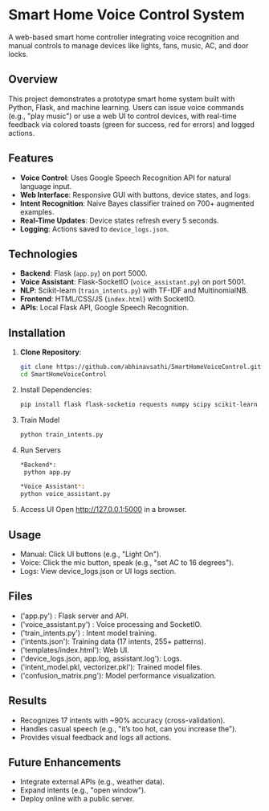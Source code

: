 # Smart Home Voice Control System

A web-based smart home controller integrating voice recognition and manual controls to manage devices like lights, fans, music, AC, and door locks.

## Overview
This project demonstrates a prototype smart home system built with Python, Flask, and machine learning. Users can issue voice commands (e.g., "play music") or use a web UI to control devices, with real-time feedback via colored toasts (green for success, red for errors) and logged actions.

## Features
- **Voice Control**: Uses Google Speech Recognition API for natural language input.
- **Web Interface**: Responsive GUI with buttons, device states, and logs.
- **Intent Recognition**: Naive Bayes classifier trained on 700+ augmented examples.
- **Real-Time Updates**: Device states refresh every 5 seconds.
- **Logging**: Actions saved to `device_logs.json`.

## Technologies
- **Backend**: Flask (`app.py`) on port 5000.
- **Voice Assistant**: Flask-SocketIO (`voice_assistant.py`) on port 5001.
- **NLP**: Scikit-learn (`train_intents.py`) with TF-IDF and MultinomialNB.
- **Frontend**: HTML/CSS/JS (`index.html`) with SocketIO.
- **APIs**: Local Flask API, Google Speech Recognition.

## Installation
1. **Clone Repository**:
   ```bash
   git clone https://github.com/abhinavsathi/SmartHomeVoiceControl.git
   cd SmartHomeVoiceControl
2. Install Dependencies:
   ```bash
   pip install flask flask-socketio requests numpy scipy scikit-learn speechrecognition sounddevice matplotlib
3. Train Model
   ```bash
   python train_intents.py
4. Run Servers
   ```bash
   *Backend*:
    python app.py
   
   *Voice Assistant*:
   python voice_assistant.py
5. Access UI
   Open http://127.0.0.1:5000 in a browser. 

## Usage
- Manual: Click UI buttons (e.g., "Light On").
- Voice: Click the mic button, speak (e.g., "set AC to 16 degrees").
- Logs: View device_logs.json or UI logs section.
## Files
- ('app.py') : Flask server and API.
- ('voice_assistant.py') : Voice processing and SocketIO.
- ('train_intents.py') : Intent model training.
- ('intents.json'): Training data (17 intents, 255+ patterns).
- ('templates/index.html'): Web UI.
- ('device_logs.json, app.log, assistant.log'): Logs.
- ('intent_model.pkl, vectorizer.pkl'): Trained model files.
- ('confusion_matrix.png'): Model performance visualization.
## Results
- Recognizes 17 intents with ~90% accuracy (cross-validation).
- Handles casual speech (e.g., "it’s too hot, can you increase the").
- Provides visual feedback and logs all actions.
## Future Enhancements
- Integrate external APIs (e.g., weather data).
- Expand intents (e.g., "open window").
- Deploy online with a public server.
